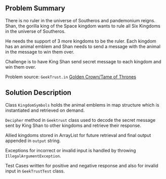 Problem Summary
---
There is no ruler in the universe of Southeros and pandemonium reigns. Shan, the gorilla king of the Space kingdom
wants to rule all Six Kingdoms in the universe of Southeros. 

He needs the support of 3 more kingdoms to be the ruler.
Each kingdom has an animal emblem and Shan needs to send a message with the animal in the message to win them over.

Challenge is to have King Shan send secret message to each kingdom and win them over.

Problem source: `GeekTrust.in` [Golden Crown/Tame of Thrones](https://github.com/ashu20071/learn/blob/main/src/GeekTrust/TameOfThrones/Geektrust_in_tameofthrones_java.pdf)

Solution Description
---
Class `KingdomSymbols` holds the animal emblems in map structure which is instantiated and retrieved on demand.

`Decipher` method in `Geektrust` class used to decode the secret message sent by King Shan to other kingdoms and retrieve their response.

Allied kingdoms stored in ArrayList for future retrieval and final output appended in `output` string.

Exceptions for incorrect or invalid input is handled by throwing `IllegalArgumentException`.

Test Cases written for positive and negative response and also for invalid input in `GeekTrustTest` class.
